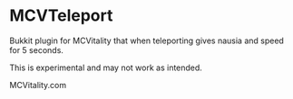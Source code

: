 MCVTeleport
===========

Bukkit plugin for MCVitality that when teleporting gives nausia and speed for 5 seconds.


This is experimental and may not work as intended.

MCVitality.com
